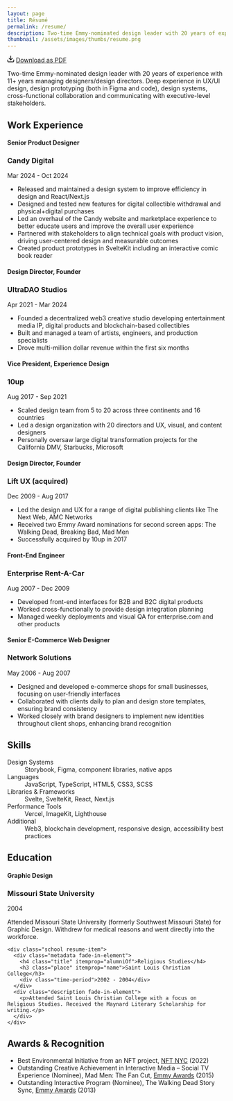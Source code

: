```yaml
---
layout: page
title: Résumé
permalink: /resume/
description: Two-time Emmy-nominated design leader with 20 years of experience with 11+ years managing designers/design directors. Deep experience in UX/UI design, design prototyping (both in Figma and code), design systems, cross-functional collaboration and communicating with executive-level stakeholders.
thumbnail: /assets/images/thumbs/resume.png
---
```


<div class="content-container">
  <div class="fade-in-element download-resume top-[-24px]">
    <svg class="feather" width="16" height="16" viewBox="0 0 14 14" fill="none" xmlns="http://www.w3.org/2000/svg">
      <path fill-rule="evenodd" clip-rule="evenodd" d="M0.999919 8.33337C1.36811 8.33337 1.66659 8.63185 1.66659 9.00004V11.6667C1.66659 11.8435 1.73682 12.0131 1.86185 12.1381C1.98687 12.2631 2.15644 12.3334 2.33325 12.3334H11.6666C11.8434 12.3334 12.013 12.2631 12.138 12.1381C12.263 12.0131 12.3333 11.8435 12.3333 11.6667V9.00004C12.3333 8.63185 12.6317 8.33337 12.9999 8.33337C13.3681 8.33337 13.6666 8.63185 13.6666 9.00004V11.6667C13.6666 12.1971 13.4559 12.7058 13.0808 13.0809C12.7057 13.456 12.197 13.6667 11.6666 13.6667H2.33325C1.80282 13.6667 1.29411 13.456 0.919038 13.0809C0.543966 12.7058 0.333252 12.1971 0.333252 11.6667V9.00004C0.333252 8.63185 0.631729 8.33337 0.999919 8.33337Z" fill="black"/>
      <path fill-rule="evenodd" clip-rule="evenodd" d="M3.19526 5.19526C3.45561 4.93491 3.87772 4.93491 4.13807 5.19526L7 8.05719L9.86193 5.19526C10.1223 4.93491 10.5444 4.93491 10.8047 5.19526C11.0651 5.45561 11.0651 5.87772 10.8047 6.13807L7.4714 9.47141C7.21106 9.73175 6.78895 9.73175 6.5286 9.47141L3.19526 6.13807C2.93491 5.87772 2.93491 5.45561 3.19526 5.19526Z" fill="black"/>
      <path fill-rule="evenodd" clip-rule="evenodd" d="M6.99992 0.333374C7.36811 0.333374 7.66659 0.631851 7.66659 1.00004V9.00004C7.66659 9.36823 7.36811 9.66671 6.99992 9.66671C6.63173 9.66671 6.33325 9.36823 6.33325 9.00004V1.00004C6.33325 0.631851 6.63173 0.333374 6.99992 0.333374Z" fill="black"/>
    </svg>
    <a class="inline ml-1" href="/assets/downloads/product-design-executive-chris-wallace.pdf" download> Download as PDF</a>
  </div>

  <div itemscope itemtype="http://schema.org/Person">
  <p itemprop="description" class="fade-in-element sub-heading">Two-time Emmy-nominated design leader with 20 years of experience with 11+ years managing designers/design directors. Deep experience in UX/UI design, design prototyping (both in Figma and code), design systems, cross-functional collaboration and communicating with executive-level stakeholders.</p>

  <h2 class="fade-in-element mt-12">Work Experience</h2>

  <div class="jobs" itemscope itemtype="http://schema.org/Organization">
    <div class="job resume-item" itemprop="employee">
      <div class="metadata fade-in-element">
        <h4 class="title" itemprop="roleName">Senior Product Designer</h4>
        <h3 class="place" itemprop="name">Candy Digital</h3>
        <div class="time-period" itemprop="worksFor">Mar 2024 - Oct 2024</div>
      </div>
      <div class="description fade-in-element">
        <ul class="list-disc pl-5 space-y-2">
          <li>Released and maintained a design system to improve efficiency in design and React/Next.js</li>
          <li>Designed and tested new features for digital collectible withdrawal and physical+digital purchases</li>
          <li>Led an overhaul of the Candy website and marketplace experience to better educate users and improve the overall user experience</li>
          <li>Partnered with stakeholders to align technical goals with product vision, driving user-centered design and measurable outcomes</li>
          <li>Created product prototypes in SvelteKit including an interactive comic book reader</li>
        </ul>
      </div>
    </div>
    <div class="job resume-item" itemprop="employee">
      <div class="metadata fade-in-element">
        <h4 class="title" itemprop="roleName">Design Director, Founder</h4>
        <h3 class="place" itemprop="name">UltraDAO Studios</h3>
        <div class="time-period" itemprop="worksFor">Apr 2021 - Mar 2024</div>
      </div>
      <div class="description fade-in-element">
        <ul class="list-disc pl-5 space-y-2">
          <li>Founded a decentralized web3 creative studio developing entertainment media IP, digital products and blockchain-based collectibles</li>
          <li>Built and managed a team of artists, engineers, and production specialists</li>
          <li>Drove multi-million dollar revenue within the first six months</li>
        </ul>
      </div>
    </div>
    <div class="job resume-item" itemprop="employee">
      <div class="metadata fade-in-element">
        <h4 class="title" itemprop="roleName">Vice President, Experience Design</h4>
        <h3 class="place" itemprop="name">10up</h3>
        <div class="time-period" itemprop="worksFor">Aug 2017 - Sep 2021</div>
      </div>
      <div class="description fade-in-element">
        <ul class="list-disc pl-5 space-y-2">
          <li>Scaled design team from 5 to 20 across three continents and 16 countries</li>
          <li>Led a design organization with 20 directors and UX, visual, and content designers</li>
          <li>Personally oversaw large digital transformation projects for the California DMV, Starbucks, Microsoft</li>
        </ul>
      </div>
    </div>
    <div class="job resume-item" itemprop="employee">
      <div class="metadata fade-in-element">
        <h4 class="title" itemprop="roleName">Design Director, Founder</h4>
        <h3 class="place" itemprop="name">Lift UX (acquired)</h3>
        <div class="time-period" itemprop="worksFor">Dec 2009 - Aug 2017</div>
      </div>
      <div class="description fade-in-element">
        <ul class="list-disc pl-5 space-y-2">
          <li>Led the design and UX for a range of digital publishing clients like The Next Web, AMC Networks</li>
          <li>Received two Emmy Award nominations for second screen apps: The Walking Dead, Breaking Bad, Mad Men</li>
          <li>Successfully acquired by 10up in 2017</li>
        </ul>
      </div>
    </div>
    <div class="job resume-item" itemprop="employee">
      <div class="metadata fade-in-element">
        <h4 class="title" itemprop="roleName">Front-End Engineer</h4>
        <h3 class="place" itemprop="name">Enterprise Rent-A-Car</h3>
        <div class="time-period" itemprop="worksFor">Aug 2007 - Dec 2009</div>
      </div>
      <div class="description fade-in-element">
        <ul class="list-disc pl-5 space-y-2">
          <li>Developed front-end interfaces for B2B and B2C digital products</li>
          <li>Worked cross-functionally to provide design integration planning</li>
          <li>Managed weekly deployments and visual QA for enterprise.com and other products</li>
        </ul>
      </div>
    </div>
    <div class="job resume-item" itemprop="employee">
      <div class="metadata fade-in-element">
        <h4 class="title" itemprop="roleName">Senior E-Commerce Web Designer</h4>
        <h3 class="place" itemprop="name">Network Solutions</h3>
        <div class="time-period" itemprop="worksFor">May 2006 - Aug 2007</div>
      </div>
      <div class="description fade-in-element">
        <ul class="list-disc pl-5 space-y-2">
          <li>Designed and developed e-commerce shops for small businesses, focusing on user-friendly interfaces</li>
          <li>Collaborated with clients daily to plan and design store templates, ensuring brand consistency</li>
          <li>Worked closely with brand designers to implement new identities throughout client shops, enhancing brand recognition</li>
        </ul>
      </div>
    </div>
  </div>

  <h2 class="fade-in-element">Skills</h2>

  <dl class="fade-in-element skills-list" itemprop="knowsAbout">
    <dt>Design Systems</dt>
    <dd>Storybook, Figma, component libraries, native apps</dd>
    <dt>Languages</dt>
    <dd>JavaScript, TypeScript, HTML5, CSS3, SCSS</dd>
    <dt>Libraries &amp; Frameworks</dt>
    <dd>Svelte, SvelteKit, React, Next.js</dd>
    <dt>Performance Tools</dt>
    <dd>Vercel, ImageKit, Lighthouse</dd>
    <dt>Additional</dt>
    <dd>Web3, blockchain development, responsive design, accessibility best practices</dd>
  </dl>

  <h2 class="fade-in-element">Education</h2>

  <div class="schools" itemscope itemtype="http://schema.org/EducationalOrganization">
    <div class="school resume-item">
      <div class="metadata fade-in-element">
        <h4 class="title" itemprop="alumniOf">Graphic Design</h4>
        <h3 class="place" itemprop="name">Missouri State University</h3>
        <div class="time-period">2004</div>
      </div>
      <div class="description fade-in-element">
        <p>Attended Missouri State University (formerly Southwest Missouri State) for Graphic Design. Withdrew for medical reasons and went directly into the workforce.</p>
      </div>
    </div>

    <div class="school resume-item">
      <div class="metadata fade-in-element">
        <h4 class="title" itemprop="alumniOf">Religious Studies</h4>
        <h3 class="place" itemprop="name">Saint Louis Christian College</h3>
        <div class="time-period">2002 - 2004</div>
      </div>
      <div class="description fade-in-element">
        <p>Attended Saint Louis Christian College with a focus on Religious Studies. Received the Maynard Literary Scholarship for writing.</p>
      </div>
    </div>

  </div>

  <h2 class="fade-in-element">Awards & Recognition</h2>

  <ul itemscope itemtype="http://schema.org/ItemList" class="list-disc pl-5 space-y-2 fade-in-element">
    <li itemprop="itemListElement">Best Environmental Initiative from an NFT project, <a href="https://nft.nyc/" target="_blank">NFT NYC</a> (2022)</li>
    <li itemprop="itemListElement">Outstanding Creative Achievement in Interactive Media – Social TV Experience (Nominee), Mad Men: The Fan Cut, <a href="https://emmys.com" target="_blank">Emmy Awards</a> (2015)</li>
    <li itemprop="itemListElement">Outstanding Interactive Program (Nominee), The Walking Dead Story Sync, <a href="https://emmys.com" target="_blank">Emmy Awards</a> (2013)</li>
  </ul>
</div>
